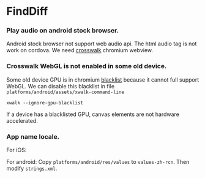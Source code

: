 # FindDiff


### Play audio on android stock browser.

Android stock browser not support web audio api. The html audio tag is not work on cordova. We need [crosswalk][crosswalk] chromium webview.

### Crosswalk WebGL is not enabled in some old device.

Some old device GPU is in chromium [blacklist][blacklist] because it cannot full support WebGL. We can disable this blacklist in file `platforms/android/assets/xwalk-command-line`
```
xwalk --ignore-gpu-blacklist
```

If a device has a blacklisted GPU, canvas elements are not hardware accelerated.

### App name locale.

For iOS:

For android: Copy `platforms/android/res/values` to `values-zh-rcn`. Then modify `strings.xml`.


[crosswalk]: https://crosswalk-project.org/documentation/cordova/crosswalk_with_cordova4.html
[blacklist]: https://crosswalk-project.org/documentation/about/faq.html#Canvas-and-WebGL-support
